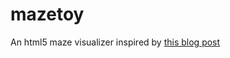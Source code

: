# mazetoy
An html5 maze visualizer inspired by [this blog post](http://www.gamasutra.com/blogs/LaurentVictorino/20141202/231321/Mazes_hidden_beauty.php)
